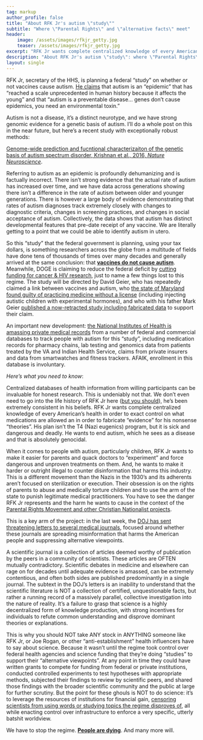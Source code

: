 ```yaml
---
tag: markup
author_profile: false
title: "About RFK Jr's autism \"study\""
subtitle: "Where \"Parental Rights\" and \"alternative facts\" meet"
header:
    image: /assets/images/rfkjr_getty.jpg
    teaser: /assets/images/rfkjr_getty.jpg
excerpt: "RFK Jr wants complete centralized knowledge of every American's health to experiment on children he sees as being diseased"
description: "About RFK Jr's autism \"study\": where \"Parental Rights\" and \"alternative facts\" meet"
layout: single
---
```


RFK Jr, secretary of the HHS, is planning a federal “study” on whether or not vaccines cause autism. 
[He claims](https://www.medpagetoday.com/pediatrics/autism/115223) that autism is an “epidemic” that has “reached a scale unprecedented in human history because it affects the young” and that “autism is a preventable disease… genes don’t cause epidemics, you need an environmental toxin.”

Autism is not a disease, it’s a distinct neurotype, and we have strong genomic evidence for a genetic basis of autism. 
I’ll do a whole post on this in the near future, but here’s a recent study with exceptionally robust methods: 

[Genome-wide prediction and fucntional characterizaiton of the genetic basis of autism spectrum disorder, Krishnan et al., 2016, *Nature Neuroscience*](https://pmc.ncbi.nlm.nih.gov/articles/PMC5803797/pdf/nihms909175.pdf). 

Referring to autism as an epidemic is profoundly dehumanizing and is factually incorrect. 
There isn’t strong evidence that the actual rate of autism has increased over time, and we have data across generations showing there isn’t a difference in the rate of autism between older and younger generations. 
There is however a large body of evidence demonstrating that rates of autism diagnoses track extremely closely with changes to diagnostic criteria, changes in screening practices, and changes in social acceptance of autism. 
Collectively, the data shows that autism has distinct developmental features that pre-date receipt of any vaccine. We are literally getting to a point that we could be able to identify autism in utero. 

So this “study” that the federal government is planning, using your tax dollars, is something researchers across the globe from a multitude of fields have done tens of thousands of times over many decades and generally arrived at the same conclusion: that [**vaccines do not cause autism**](https://www.statnews.com/2025/02/03/vaccine-autism-rfk-jr-how-science-proves-vaccines-do-not-cause-autism/). 
Meanwhile, DOGE is claiming to reduce the federal deficit by [cutting funding for cancer & HIV research](https://thehill.com/policy/healthcare/5263506-former-trump-official-doge-cuts-hiv-aids-epidemic/), just to name a few things lost to this regime. 
The study will be directed by David Geier, who has repeatedly claimed a link between vaccines and autism, who [the state of Maryland found guilty of practicing medicine without a license](https://www.mbp.state.md.us/BPQAPP/orders/GeierOrder07.302.pdf) (including injecting autistic children with experimental hormones), and who with his father Mark Geier [published a now-retracted study including fabricated data](https://pmc.ncbi.nlm.nih.gov/articles/PMC1839225/) to support their claim.

An important new development: [the National Institutes of Health is amassing private medical records](https://www.theguardian.com/us-news/2025/apr/22/rfk-jr-autism-nih) from a number of federal and commercial databases to track people with autism for this “study”, including medication records for pharmacy chains, lab testing and genomics data from patients treated by the VA and Indian Health Service, claims from private insurers and data from smartwatches and fitness trackers. 
AFAIK, enrollment in this database is involuntary.

*Here’s what you need to know*:

Centralized databases of health information from willing participants can be invaluable for honest research. 
This is undeniably not that. We don’t even need to go into the life history of RFK Jr here ([but you should](https://www.youtube.com/watch?v=CWX7v1I9020)), he’s been extremely consistent in his beliefs. 
RFK Jr wants complete centralized knowledge of every American’s health in order to exact control on what medications are allowed an in order to fabricate “evidence” for his nonsense “theories”. 
His plan isn’t the T4 (Nazi eugenics) program, but it is sick and dangerous and deadly. 
He wants to end autism, which he sees as a disease and that is absolutely genocidal.

When it comes to people with autism, particularly children, RFK Jr wants to make it easier for parents and quack doctors to “experiment” and force dangerous and unproven treatments on them. 
And, he wants to make it harder or outright illegal to counter disinformation that harms this industry. 
This is a different movement than the Nazis in the 1930’s and its adherents aren’t focused on sterilization or execution. 
Their obsession is on the rights of parents to abuse and medically torture children and to use the arm of the state to punish legitimate medical practitioners. 
You have to see the danger RFK Jr represents and the harm he wants to cause in the context of the [Parental Rights Movement and other Christian Nationalist projects](https://publicintellectualsproject.humanities.mcmaster.ca/essays/moms-for-liberty-white-christian-nationalism-and-the-war-on-public-education-in-the-united-states/).

This is a key arm of the project: in the last week, the [DOJ has sent threatening letters to several medical journals](https://www.nytimes.com/2025/04/18/health/trump-martin-us-attorney-medical-journals.html?unlocked_article_code=1.Ak8.EMaq.FgyJDGc6D7I_&smid=url-share&fbclid=PAZXh0bgNhZW0CMTEAAaeYkeoBlS1BU2wCDMVA3etHkQj74vJcg891Jt3yKmc42GHvIhnreNDs87dFwg_aem_3yLlcUXET94Gz6fkRsXpNw), focused around whether these journals are spreading misinformation that harms the American people and suppressing alternative viewpoints.

A scientific journal is a collection of articles deemed worthy of publication by the peers in a community of scientists. 
These articles are OFTEN mutually contradictory. 
Scientific debates in medicine and elsewhere can rage on for decades until adequate evidence is amassed, can be extremely contentious, and often both sides are published predominantly in a single journal. 
The subtext in the DOJ’s letters is an inability to understand that the scientific literature is NOT a collection of certified, unquestionable facts, but rather a running record of a massively parallel, collective investigation into the nature of reality. 
It’s a failure to grasp that science is a highly decentralized form of knowledge production, with strong incentives for individuals to refute common understanding and disprove dominant theories or explanations.

This is why you should NOT take ANY stock in ANYTHING someone like RFK Jr, or Joe Rogan, or other “anti-establishment” health influencers have to say about science. 
Because it wasn’t until the regime took control over federal health agencies and science funding that they’re doing “studies” to support their “alternative viewpoints”. 
At any point in time they could have written grants to compete for funding from federal or private institutions, conducted controlled experiments to test hypotheses with appropriate methods, subjected their findings to review by scientific peers, and shared those findings with the broader scientific community and the public at large for further scrutiny. 
But the point for these ghouls is NOT to do science: it’s to leverage the resources of institutions for financial gain, [censoring scientists from using words or studying topics the regime disproves of](https://www.pbs.org/newshour/health/what-happens-to-health-research-when-women-and-diversity-are-banned-words), all while enacting control over infrastructure to enforce a very specific, utterly batshit worldview.

We have to stop the regime. [**People are dying**](https://www.nature.com/articles/d41586-025-01191-z). And many more will.
